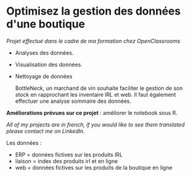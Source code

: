 # Optimisez la gestion des données d'une boutique

*Projet effectué dans le cadre de ma formation chez OpenClassrooms* 


* Analyses des données. 
* Visualisation des données.
* Nettoyage de données

  BottleNeck, un marchand de vin souhaite faciliter le gestion de son stock en rapprochant les inventaire IRL et web. Il faut également effectuer une analyse sommaire des données.
  
__Améliorations prévues sur ce projet__ : améliorer le notebook sous R. 

*All of my projects are in french, if you would like to see them translated please contact me on LinkedIn.*

Les données :
- ERP = données fictives sur les produits IRL
- liaison = index des produits irl et en ligne
- web = données fictives sur les produits de la boutique en ligne
